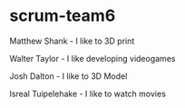 # scrum-team6


Matthew Shank - I like to 3D print 

Walter Taylor - I like developing videogames

Josh Dalton - I like to 3D Model

Isreal Tuipelehake - I like to watch movies